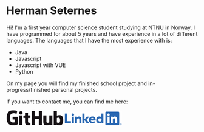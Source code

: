 # Herman Seternes

Hi! I'm a first year computer science student studying at NTNU in Norway. I have programmed for about 5 years and have experience in a lot of different languages. The languages that I have the most experience with is:

* Java
* Javascript
* Javascript with VUE
* Python

On my page you will find my finished school project and in-progress/finished personal projects. 

If you want to contact me, you can find me here:

<a href="https://github.com/hermahs"><img src="imgs/GitHub_Logo.png" alt="github" width="150"></a> <a href="https://www.linkedin.com/in/herman-seternes-902985146/"><img src="imgs/LI-Logo.png" alt="LinkedIn" width="150"></a>